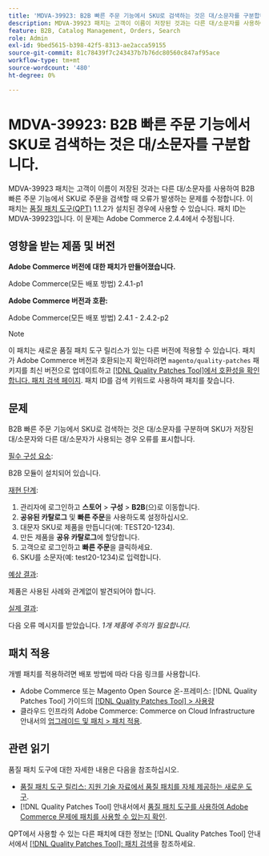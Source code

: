 ```yaml
---
title: 'MDVA-39923: B2B 빠른 주문 기능에서 SKU로 검색하는 것은 대/소문자를 구분합니다.'
description: MDVA-39923 패치는 고객이 이름이 저장된 것과는 다른 대/소문자를 사용하여 B2B 빠른 주문 기능에서 SKU로 주문을 검색할 때 오류가 발생하는 문제를 수정합니다. 이 패치는 [Quality Patches Tool (QPT)](https://experienceleague.adobe.com/ko/docs/commerce-knowledge-base/kb/announcements/commerce-announcements/magento-quality-patches-released-new-tool-to-self-serve-quality-patches) 1.1.2가 설치된 경우 사용할 수 있습니다. 패치 ID는 MDVA-39923입니다. 이 문제는 Adobe Commerce 2.4.4에서 수정됩니다.
feature: B2B, Catalog Management, Orders, Search
role: Admin
exl-id: 9bed5615-b398-42f5-8313-ae2acca59155
source-git-commit: 81c78439f7c243437b7b76dc80560c847af95ace
workflow-type: tm+mt
source-wordcount: '480'
ht-degree: 0%

---
```


# MDVA-39923: B2B 빠른 주문 기능에서 SKU로 검색하는 것은 대/소문자를 구분합니다.

MDVA-39923 패치는 고객이 이름이 저장된 것과는 다른 대/소문자를 사용하여 B2B 빠른 주문 기능에서 SKU로 주문을 검색할 때 오류가 발생하는 문제를 수정합니다. 이 패치는 [품질 패치 도구(QPT)](https://experienceleague.adobe.com/ko/docs/commerce-knowledge-base/kb/announcements/commerce-announcements/magento-quality-patches-released-new-tool-to-self-serve-quality-patches) 1.1.2가 설치된 경우에 사용할 수 있습니다. 패치 ID는 MDVA-39923입니다. 이 문제는 Adobe Commerce 2.4.4에서 수정됩니다.

## 영향을 받는 제품 및 버전

**Adobe Commerce 버전에 대한 패치가 만들어졌습니다.**

Adobe Commerce(모든 배포 방법) 2.4.1-p1

**Adobe Commerce 버전과 호환:**

Adobe Commerce(모든 배포 방법) 2.4.1 - 2.4.2-p2

>[!NOTE]
>
>이 패치는 새로운 품질 패치 도구 릴리스가 있는 다른 버전에 적용할 수 있습니다. 패치가 Adobe Commerce 버전과 호환되는지 확인하려면 `magento/quality-patches` 패키지를 최신 버전으로 업데이트하고 [[!DNL Quality Patches Tool]에서 호환성을 확인합니다. 패치 검색 페이지](https://experienceleague.adobe.com/ko/docs/commerce-knowledge-base/kb/announcements/commerce-announcements/magento-quality-patches-released-new-tool-to-self-serve-quality-patches). 패치 ID를 검색 키워드로 사용하여 패치를 찾습니다.

## 문제

B2B 빠른 주문 기능에서 SKU로 검색하는 것은 대/소문자를 구분하며 SKU가 저장된 대/소문자와 다른 대/소문자가 사용되는 경우 오류를 표시합니다.

<u>필수 구성 요소</u>:

B2B 모듈이 설치되어 있습니다.

<u>재현 단계</u>:

1. 관리자에 로그인하고 **스토어** > **구성** > **B2B**(으)로 이동합니다.
1. **공유된 카탈로그** 및 **빠른 주문**&#x200B;을 사용하도록 설정하십시오.
1. 대문자 SKU로 제품을 만듭니다(예: TEST20-1234).
1. 만든 제품을 **공유 카탈로그**&#x200B;에 할당합니다.
1. 고객으로 로그인하고 **빠른 주문**&#x200B;을 클릭하세요.
1. SKU를 소문자(예: test20-1234)로 입력합니다.

<u>예상 결과</u>:

제품은 사용된 사례와 관계없이 발견되어야 합니다.

<u>실제 결과</u>:

다음 오류 메시지를 받았습니다. *1개 제품에 주의가 필요합니다*.

## 패치 적용

개별 패치를 적용하려면 배포 방법에 따라 다음 링크를 사용합니다.

* Adobe Commerce 또는 Magento Open Source 온-프레미스: [!DNL Quality Patches Tool] 가이드의 [[!DNL Quality Patches Tool] > 사용량](/help/tools/quality-patches-tool/usage.md)
* 클라우드 인프라의 Adobe Commerce: Commerce on Cloud Infrastructure 안내서의 [업그레이드 및 패치 > 패치 적용](https://experienceleague.adobe.com/docs/commerce-cloud-service/user-guide/develop/upgrade/apply-patches.html?lang=ko).

## 관련 읽기

품질 패치 도구에 대한 자세한 내용은 다음을 참조하십시오.

* [품질 패치 도구 릴리스: 지원 기술 자료에서 품질 패치를 자체 제공하는 새로운 도구](https://experienceleague.adobe.com/ko/docs/commerce-knowledge-base/kb/announcements/commerce-announcements/magento-quality-patches-released-new-tool-to-self-serve-quality-patches).
* [!DNL Quality Patches Tool] 안내서에서 [품질 패치 도구를 사용하여 Adobe Commerce 문제에 패치를 사용할 수 있는지 확인](/help/tools/quality-patches-tool/patches-available-in-qpt/check-patch-for-magento-issue-with-magento-quality-patches.md).

QPT에서 사용할 수 있는 다른 패치에 대한 정보는 [!DNL Quality Patches Tool] 안내서에서 [[!DNL Quality Patches Tool]: 패치 검색](https://experienceleague.adobe.com/tools/commerce-quality-patches/index.html?lang=ko)을 참조하세요.
